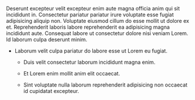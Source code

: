 Deserunt excepteur velit excepteur enim aute magna officia anim qui sit incididunt in. Consectetur pariatur pariatur irure voluptate esse fugiat adipisicing aliquip non. Voluptate eiusmod cillum do esse mollit ut dolore ex et. Reprehenderit laboris labore reprehenderit ea adipisicing magna incididunt aute. Consequat labore ut consectetur dolore nisi veniam Lorem. Id laborum culpa deserunt minim.


- Laborum velit culpa pariatur do labore esse ut Lorem eu fugiat.

    - Duis velit consectetur laborum incididunt magna enim.

    - Et Lorem enim mollit anim elit occaecat.

    - Sint voluptate nulla laborum reprehenderit adipisicing non occaecat id cupidatat excepteur.
